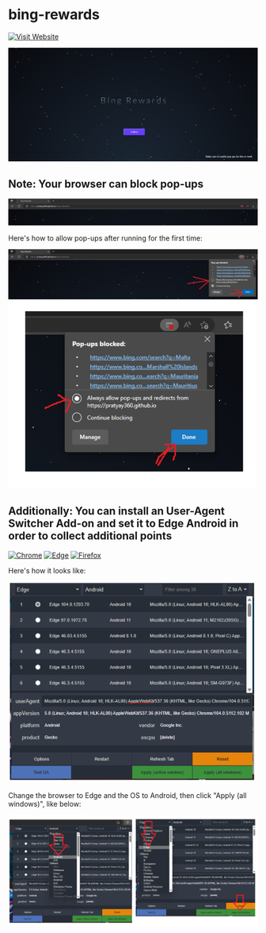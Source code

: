# bing-rewards

[<img alt="Visit Website" src="https://agrilyze.ca/wp-content/uploads/2020/05/visit-website-button.png" width="200">](https://bing-rewards.pages.dev/)

![Website Design](asset/image.png)

## Note: Your browser can block pop-ups

![Blocked Pop-ups](asset/1.png)

Here's how to allow pop-ups after running for the first time:

![Allow Pop-ups 1](asset/2.png)
<img alt="Allow Pop-ups 2" src="asset/3.png" width="500"/>

## Additionally: You can install an User-Agent Switcher Add-on and set it to Edge Android in order to collect additional points

[<img alt="Chrome" src="https://storage.googleapis.com/chrome-gcs-uploader.appspot.com/image/WlD8wC6g8khYWPJUsQceQkhXSlv1/HRs9MPufa1J1h5glNhut.png" height="60px">](https://chrome.google.com/webstore/detail/user-agent-switcher-and-m/bhchdcejhohfmigjafbampogmaanbfkg) [<img alt="Edge" src="https://docs.clearurls.xyz/1.22.0/assets/img/MEA-button.png" height="60px">](https://microsoftedge.microsoft.com/addons/detail/useragent-switcher-and-m/cnjkedgepfdpdbnepgmajmmjdjkjnifa) [<img alt="Firefox" src="https://blog.mozilla.org/addons/files/2020/04/get-the-addon-fx-apr-2020.svg" height="60px">](https://addons.mozilla.org/en-US/firefox/addon/user-agent-string-switcher/)

Here's how it looks like:

<img alt="User-Agent Switcher Addon Window" src="asset/4.png" width="500"/>

Change the browser to Edge and the OS to Android, then click "Apply (all windows)", like below:

<img alt="User-Agent Switcher Addon Tutorial" src="asset/5.png" width="700"/>
